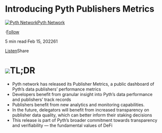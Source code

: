 Introducing Pyth Publishers Metrics
===================================

[![Pyth Network](https://miro.medium.com/v2/resize:fill:88:88/1*rdK3rHcWpkge6BRQRIwBjA.jpeg)](/?source=post_page-----3b20de6f1bf3--------------------------------)[Pyth Network](/?source=post_page-----3b20de6f1bf3--------------------------------)

·[Follow](https://medium.com/m/signin?actionUrl=https%3A%2F%2Fmedium.com%2F_%2Fsubscribe%2Fuser%2Ff55fccc0ad62&operation=register&redirect=https%3A%2F%2Fpythnetwork.medium.com%2Fintroducing-pyth-publishers-metrics-3b20de6f1bf3&user=Pyth+Network&userId=f55fccc0ad62&source=post_page-f55fccc0ad62----3b20de6f1bf3---------------------post_header-----------)

5 min read·Feb 15, 202261

[Listen](https://medium.com/m/signin?actionUrl=https%3A%2F%2Fmedium.com%2Fplans%3Fdimension%3Dpost_audio_button%26postId%3D3b20de6f1bf3&operation=register&redirect=https%3A%2F%2Fpythnetwork.medium.com%2Fintroducing-pyth-publishers-metrics-3b20de6f1bf3&source=-----3b20de6f1bf3---------------------post_audio_button-----------)Share

![](https://miro.medium.com/v2/resize:fit:1400/1*i4dxvinIE-EjdPpyt8VmUA.png)**TL;DR**
=========

* Pyth network has released its Publisher Metrics, a public dashboard of Pyth’s data publishers’ performance metrics
* Developers benefit from granular insight into Pyth’s data performance and publishers’ track records
* Publishers benefit from new analytics and monitoring capabilities.
* In the future, delegators will benefit from increased transparency on publisher data quality, which can better inform their staking decisions
* This release is part of Pyth’s broader commitment towards transparency and verifiability — the fundamental values of DeFi
